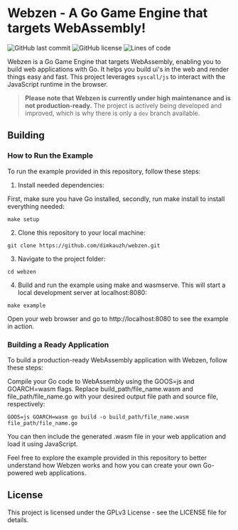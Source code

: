 # Webzen - A Go Game Engine that targets WebAssembly!

![GitHub last commit](https://img.shields.io/github/last-commit/dimkauzh/webzen)
![GitHub license](https://img.shields.io/github/license/dimkauzh/webzen)
![Lines of code](https://tokei.rs/b1/github/dimkauzh/webzen?category=lines)

Webzen is a Go Game Engine that targets WebAssembly, enabling you to build web applications with Go. It helps you build ui's in the web and render things easy and fast. This project leverages `syscall/js` to interact with the JavaScript runtime in the browser.

> **Please note that Webzen is currently under high maintenance and is not production-ready.** The project is actively being developed and improved, which is why there is only a `dev` branch available.

## Building
### How to Run the Example

To run the example provided in this repository, follow these steps:
1. Install needed dependencies:

First, make sure you have Go installed, secondly, run make install to install everything needed:

```shell
make setup
```

2. Clone this repository to your local machine:

```shell
git clone https://github.com/dimkauzh/webzen.git
```
3. Navigate to the project folder:

```shell
cd webzen
```
4. Build and run the example using make and wasmserve. This will start a local development server at localhost:8080:
```shell
make example
```
Open your web browser and go to http://localhost:8080 to see the example in action.

### Building a Ready Application
To build a production-ready WebAssembly application with Webzen, follow these steps:

Compile your Go code to WebAssembly using the GOOS=js and GOARCH=wasm flags. Replace build_path/file_name.wasm and file_path/file_name.go with your desired output file path and source file, respectively:

```shell
GOOS=js GOARCH=wasm go build -o build_path/file_name.wasm file_path/file_name.go
```
You can then include the generated .wasm file in your web application and load it using JavaScript.

Feel free to explore the example provided in this repository to better understand how Webzen works and how you can create your own Go-powered web applications.

## License
This project is licensed under the GPLv3 License - see the LICENSE file for details.
